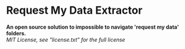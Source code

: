 <h1> Request My Data Extractor </h1>

<b> An open source solution to impossible to navigate 'request my data' folders. </b>
<br>
<i> MIT License, see "license.txt" for the full license </i>
